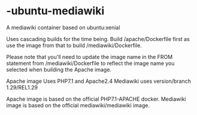 # -ubuntu-mediawiki
A mediawiki container based on ubuntu:xenial

Uses cascading builds for the time being.  Build /apache/Dockerfile first as use the image from that to build /mediawiki/Dockerfile.

Please note that you'll need to update the image name in the FROM statement from /mediawiki/Dockerfile to reflect the image name you selected when building the Apache image.

Apache image Uses PHP7.1 and Apache2.4
Mediawiki uses version/branch 1.29/REL1.29

Apache image is based on the official PHP7.1-APACHE docker.
Mediawiki image is based on the official mediawiki/mediawiki image.
